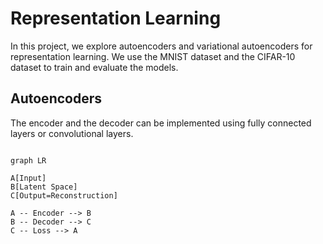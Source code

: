 # Representation Learning

In this project, we explore autoencoders and variational autoencoders for representation learning. We use the MNIST dataset and the CIFAR-10 dataset to train and evaluate the models. 

## Autoencoders

The encoder and the decoder can be implemented using fully connected layers or convolutional layers.


```mermaid

graph LR

A[Input]
B[Latent Space]
C[Output=Reconstruction]

A -- Encoder --> B
B -- Decoder --> C
C -- Loss --> A
```
